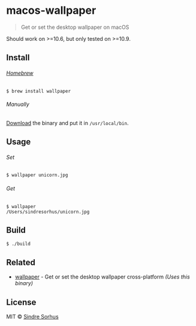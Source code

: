 # macos-wallpaper

> Get or set the desktop wallpaper on macOS

Should work on >=10.6, but only tested on >=10.9.


## Install

###### [Homebrew](http://brew.sh)

```
$ brew install wallpaper
```

###### Manually

[Download](https://github.com/sindresorhus/macos-wallpaper/releases/latest) the binary and put it in `/usr/local/bin`.


## Usage

###### Set

```
$ wallpaper unicorn.jpg
```

###### Get

```
$ wallpaper
/Users/sindresorhus/unicorn.jpg
```


## Build

```
$ ./build
```


## Related

- [wallpaper](https://github.com/sindresorhus/wallpaper) - Get or set the desktop wallpaper cross-platform *(Uses this binary)*


## License

MIT © [Sindre Sorhus](https://sindresorhus.com)
